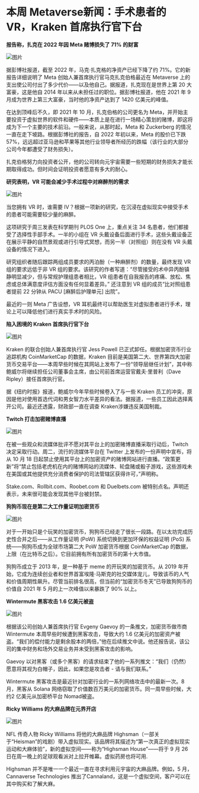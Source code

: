 # 本周 Metaverse新闻：手术患者的 VR，Kraken 首席执行官下台




**报告称，扎克在 2022 年因 Meta 赌博损失了 71% 的财富**

![图片](54.png)



据彭博社报道，截至 2022 年，马克·扎克格的净资产已经下降了约 71%。它的新报告详细说明了 Meta 创始人兼首席执行官马克扎克伯格最近在 Metaverse 上的支出使公司付出了多少代价——以及他自己。据报道，扎克现在是世界上第 20 大富豪，这是他自 2014 年以来从未担任过的职位。据彭博社报道，他在 2021 年 9 月成为世界上第三大富豪，当时他的净资产达到了 1420 亿美元的峰值。

在达到顶峰后不久，即 2021 年 10 月，扎克伯格的公司更名为 Meta，并开始主要投资于虚拟世界的软件和硬件——本质上是在进行一场精心策划的赌博，即这将成为下一个主要的技术前沿。一般来说，从那时起，Meta 和 Zuckerberg 的情况一直在走下坡路。根据彭博社的报告，自 2022 年初以来，Meta 的股价已下跌 57%，远远超过亚马逊和苹果等其他行业领导者所经历的跌幅（该行业的大部分公司今年都遭受了财务损失）。

扎克伯格努力向投资者公开，他的公司转向元宇宙需要一些短期的财务损失才能长期取得成功。但时间会证明投资者愿意有多大的耐心。



**研究表明，VR 可能会减少手术过程中对麻醉剂的需求**

![图片](55.png)

当您拥有 VR 时，谁需要 IV？根据一项新的研究，在沉浸在虚拟现实中接受手术的患者可能需要较少量的麻醉。

这项研究于周三发表在科学期刊 PLOS One 上，重点关注 34 名患者，他们都接受了选择性手部手术。一半的小组在 VR 头戴设备后面进行手术，这些头戴设备正在展示平静的自然景观或进行引导式冥想，而另一半（对照组）则在没有 VR 头戴设备的情况下进入。

研究组织者随后跟踪两组成员要求的丙泊酚（一种麻醉剂）的数量，最终发现 VR 组的要求远低于非 VR 组的要求。该研究的作者写道：“尽管接受的术中异丙酚镇静明显减少，但与常规护理组患者相比，VR 组患者在自我报告的疼痛、放松、焦虑或总体满意度评估方面没有任何显着差异。” 还注意到 VR 组的成员“比对照组患者提前 22 分钟从 PACU [麻醉后护理单元] 出院”。

最近的一则 Meta 广告设想，VR 耳机最终可以帮助医生对虚拟患者进行手术，理论上可以降低他们进行真实手术时的风险。



**陷入困境的 Kraken 首席执行官下台**

![图片](56.png)

Kraken 的联合创始人兼首席执行官 Jess Powell 已正式卸任。根据加密货币行业追踪机构 CoinMarketCap 的数据，Kraken 目前是美国第二大、世界第四大加密货币交易平台——本周早些时候在其网站上发布了一份“领导层继任计划”，其中称鲍威尔将继续担任公司董事会主席，由公司前首席运营官戴夫·里普利（Dave Ripley）接任首席执行官。

据《纽约时报》报道，鲍威尔今年早些时候卷入了与一些 Kraken 员工的冲突，原因是他对使用首选代词和男女智力水平差异的看法。据报道，一些员工因此选择离开公司。最近还透露，财政部一直在调查 Kraken涉嫌违反美国制裁。



**Twitch 打击加密赌博直播**

![图片](57.png)

在被一些观众和流媒体批评不愿对其平台上的加密赌博直播采取行动后，Twitch 决定采取行动。周二，流行的流媒体平台在 Twitter 上发布的一份声明中宣布，将从 10 月 18 日起禁止使用其平台上的加密资产的赌博网站进行直播。“政策更新”将“禁止包括老虎机在内的赌博网站的流媒体、轮盘赌或骰子游戏，这些游戏未在美国或其他提供充分消费者保护的司法管辖区获得许可，”声明称。

Stake.com、Rollbit.com、Roobet.com 和 Duelbets.com 被特别点名。声明还表示，未来很可能会发现其他平台被封禁。



**狗狗币现在是第二大工作量证明加密货币**

![图片](58.png)

对于一开始只是个玩笑的加密货币，狗狗币已经走了很长一段路。在以太坊完成历史性合并之后——从工作量证明 (PoW) 系统切换到更加环保的权益证明 (PoS) 系统——狗狗币成为全球市场第二大 PoW 加密货币根据 CoinMarketCap 的数据，上限（在比特币之后）。它目前拥有所有加密货币的第十大市值。

狗狗币成立于 2013 年，是一种基于 meme 的开玩笑的加密货币。从 2019 年开始，它成为连续创业者和世界首富埃隆·马斯克的社交媒体宠儿，导致该币的人气和价值周期性飙升。尽管当前排名很高，但当前的“加密货币冬天”已导致狗狗币的价值自 2021 年 5 月的上一次峰值以来暴跌了 90% 以上。



**Wintermute 黑客攻击 1.6 亿美元被盗**

![图片](59.png)

根据该公司创始人兼首席执行官 Evgeny Gaevoy 的一条推文，加密货币做市商 Wintermute 本周早些时候遭到黑客攻击，导致大约 1.6 亿美元的加密资产被盗。“我们的偿付能力是剩余股本的两倍，”他在后续推文中说。他还报告说，该公司的集中财务和场外交易业务并未受到黑客攻击的影响。

Gaevoy 以对黑客（或多个黑客）的请求结束了他的一系列推文：“我们（仍然）愿意将其视为白帽子，因此，如果您是攻击者 - 请与我们联系。”

Wintermute 黑客攻击是最近针对加密行业的一系列网络攻击中的最新一次。8 月，黑客从 Solana 网络窃取了价值数百万美元的加密货币。同一周早些时候，大约2 亿美元从加密桥平台 Nomad被盗。



**Ricky Williams 的大麻品牌在元界开店**

![图片](60.png)

NFL 传奇人物 Ricky Williams 将他的大麻品牌 Highsman（一部关于“Heisman”的戏剧）带入虚拟现实。该品牌将其描述为“第一次真正的虚拟现实运动和大麻体验”，新的虚拟空间——称为“Highsman House”——将于 9 月 26 日在周一晚上的足球观看派对上拉开帷幕。虚拟药房也将可用.

Highsman 并不是唯一一个最近一直在寻求利用元宇宙的大麻品牌。例如，5 月， Cannaverse Technologies 推出了Cannaland，这是一个虚拟空间，客户可以在其中购买和了解大麻。
